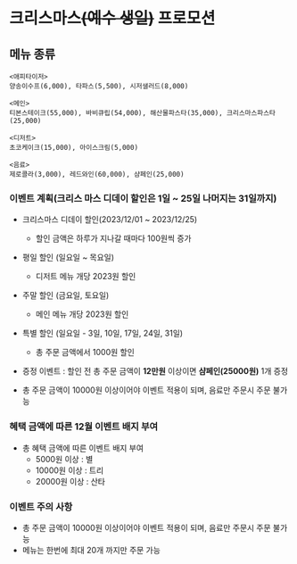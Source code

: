 # 크리스마스~~(예수 생일)~~ 프로모션

## 메뉴 종류
```
<애피타이저>
양송이수프(6,000), 타파스(5,500), 시저샐러드(8,000)

<메인>
티본스테이크(55,000), 바비큐립(54,000), 해산물파스타(35,000), 크리스마스파스타(25,000)

<디저트>
초코케이크(15,000), 아이스크림(5,000)

<음료>
제로콜라(3,000), 레드와인(60,000), 샴페인(25,000)
```

### 이벤트 계획(크리스 마스 디데이 할인은 1일 ~ 25일 나머지는 31일까지)

* 크리스마스 디데이 할인(2023/12/01 ~ 2023/12/25)
  * 할인 금액은 하루가 지나갈 때마다 100원씩 증가

* 평일 할인 (일요일 ~ 목요일)
  * 디저트 메뉴 개당 2023원 할인
* 주말 할인 (금요일, 토요일)
  * 메인 메뉴 개당 2023원 할인
* 특별 할인 (일요일 - 3일, 10일, 17일, 24일, 31일)
  * 총 주문 금액에서 1000원 할인
* 증정 이벤트 : 할인 전 총 주문 금액이 **12만원** 이상이면 **샴페인(25000원)** 1개 증정

* 총 주문 금액이 10000원 이상이어야 이벤트 적용이 되며, 음료만 주문시 주문 불가능

### 혜택 금액에 따른 12월 이벤트 배지 부여
* 총 혜택 금액에 따른 이벤트 배지 부여
  * 5000원 이상 : 별
  * 10000원 이상 : 트리
  * 20000원 이상 : 산타

### 이벤트 주의 사항
* 총 주문 금액이 10000원 이상이어야 이벤트 적용이 되며, 음료만 주문시 주문 불가능
* 메뉴는 한번에 최대 20개 까지만 주문 가능

